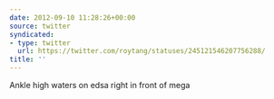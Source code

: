 ```yaml
---
date: 2012-09-10 11:28:26+00:00
source: twitter
syndicated:
- type: twitter
  url: https://twitter.com/roytang/statuses/245121546207756288/
title: ''
---
```


Ankle high waters on edsa right in front of mega